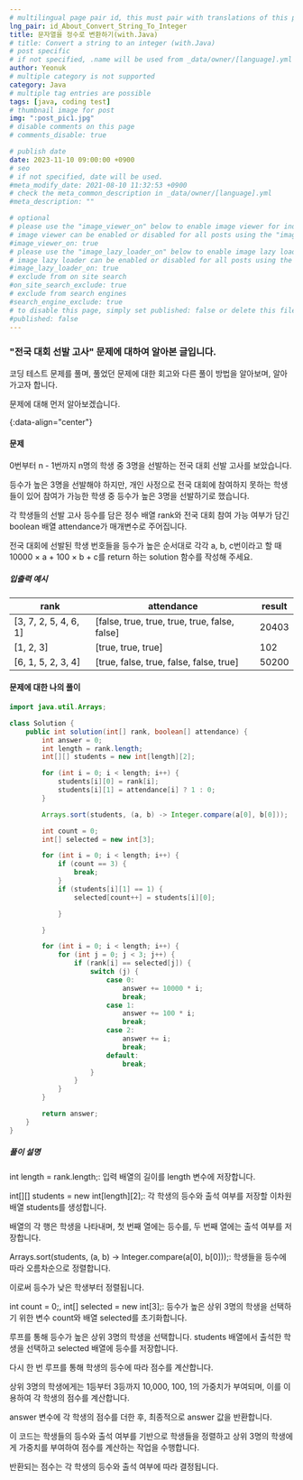 ```yaml
---
# multilingual page pair id, this must pair with translations of this page. (This name must be unique)
lng_pair: id_About_Convert_String_To_Integer
title: 문자열을 정수로 변환하기(with.Java)
# title: Convert a string to an integer (with.Java)
# post specific
# if not specified, .name will be used from _data/owner/[language].yml
author: Yeonuk
# multiple category is not supported
category: Java
# multiple tag entries are possible
tags: [java, coding test]
# thumbnail image for post
img: ":post_pic1.jpg"
# disable comments on this page
# comments_disable: true

# publish date
date: 2023-11-10 09:00:00 +0900
# seo
# if not specified, date will be used.
#meta_modify_date: 2021-08-10 11:32:53 +0900
# check the meta_common_description in _data/owner/[language].yml
#meta_description: ""

# optional
# please use the "image_viewer_on" below to enable image viewer for individual pages or posts (_posts/ or [language]/_posts folders).
# image viewer can be enabled or disabled for all posts using the "image_viewer_posts: true" setting in _data/conf/main.yml.
#image_viewer_on: true
# please use the "image_lazy_loader_on" below to enable image lazy loader for individual pages or posts (_posts/ or [language]/_posts folders).
# image lazy loader can be enabled or disabled for all posts using the "image_lazy_loader_posts: true" setting in _data/conf/main.yml.
#image_lazy_loader_on: true
# exclude from on site search
#on_site_search_exclude: true
# exclude from search engines
#search_engine_exclude: true
# to disable this page, simply set published: false or delete this file
#published: false
---
```


<!-- outline-start -->

### "전국 대회 선발 고사" 문제에 대하여 알아본 글입니다.

코딩 테스트 문제를 풀며, 풀었던 문제에 대한 회고와 다른 풀이 방법을 알아보며, 알아가고자 합니다.

문제에 대해 먼저 알아보겠습니다.

{:data-align="center"}

<!-- outline-end -->

#### 문제

0번부터 n - 1번까지 n명의 학생 중 3명을 선발하는 전국 대회 선발 고사를 보았습니다.

등수가 높은 3명을 선발해야 하지만, 개인 사정으로 전국 대회에 참여하지 못하는 학생들이 있어 참여가 가능한 학생 중 등수가 높은 3명을 선발하기로 했습니다.

각 학생들의 선발 고사 등수를 담은 정수 배열 rank와 전국 대회 참여 가능 여부가 담긴 boolean 배열 attendance가 매개변수로 주어집니다.

전국 대회에 선발된 학생 번호들을 등수가 높은 순서대로 각각 a, b, c번이라고 할 때 10000 × a + 100 × b + c를 return 하는 solution 함수를 작성해 주세요.

##### 입출력 예시

| rank                  | attendance                                    | result |
| --------------------- | --------------------------------------------- | ------ |
| [3, 7, 2, 5, 4, 6, 1] | [false, true, true, true, true, false, false] | 20403  |
| [1, 2, 3]             | [true, true, true]                            | 102    |
| [6, 1, 5, 2, 3, 4]    | [true, false, true, false, false, true]       | 50200  |

#### 문제에 대한 나의 풀이

```java
import java.util.Arrays;

class Solution {
    public int solution(int[] rank, boolean[] attendance) {
        int answer = 0;
        int length = rank.length;
        int[][] students = new int[length][2];

        for (int i = 0; i < length; i++) {
            students[i][0] = rank[i];
            students[i][1] = attendance[i] ? 1 : 0;
        }

        Arrays.sort(students, (a, b) -> Integer.compare(a[0], b[0]));

        int count = 0;
        int[] selected = new int[3];

        for (int i = 0; i < length; i++) {
            if (count == 3) {
                break;
            }
            if (students[i][1] == 1) {
                selected[count++] = students[i][0];

            }

        }

        for (int i = 0; i < length; i++) {
            for (int j = 0; j < 3; j++) {
                if (rank[i] == selected[j]) {
                    switch (j) {
                        case 0:
                            answer += 10000 * i;
                            break;
                        case 1:
                            answer += 100 * i;
                            break;
                        case 2:
                            answer += i;
                            break;
                        default:
                            break;
                    }
                }
            }
        }

        return answer;
    }
}
```

##### 풀이 설명

int length = rank.length;: 입력 배열의 길이를 length 변수에 저장합니다.

int[][] students = new int[length][2];: 각 학생의 등수와 출석 여부를 저장할 이차원 배열 students를 생성합니다.

배열의 각 행은 학생을 나타내며, 첫 번째 열에는 등수를, 두 번째 열에는 출석 여부를 저장합니다.

Arrays.sort(students, (a, b) -> Integer.compare(a[0], b[0]));: 학생들을 등수에 따라 오름차순으로 정렬합니다.

이로써 등수가 낮은 학생부터 정렬됩니다.

int count = 0;, int[] selected = new int[3];: 등수가 높은 상위 3명의 학생을 선택하기 위한 변수 count와 배열 selected를 초기화합니다.

루프를 통해 등수가 높은 상위 3명의 학생을 선택합니다. students 배열에서 출석한 학생을 선택하고 selected 배열에 등수를 저장합니다.

다시 한 번 루프를 통해 학생의 등수에 따라 점수를 계산합니다.

상위 3명의 학생에게는 1등부터 3등까지 10,000, 100, 1의 가중치가 부여되며, 이를 이용하여 각 학생의 점수를 계산합니다.

answer 변수에 각 학생의 점수를 더한 후, 최종적으로 answer 값을 반환합니다.

이 코드는 학생들의 등수와 출석 여부를 기반으로 학생들을 정렬하고 상위 3명의 학생에게 가중치를 부여하여 점수를 계산하는 작업을 수행합니다.

반환되는 점수는 각 학생의 등수와 출석 여부에 따라 결정됩니다.
